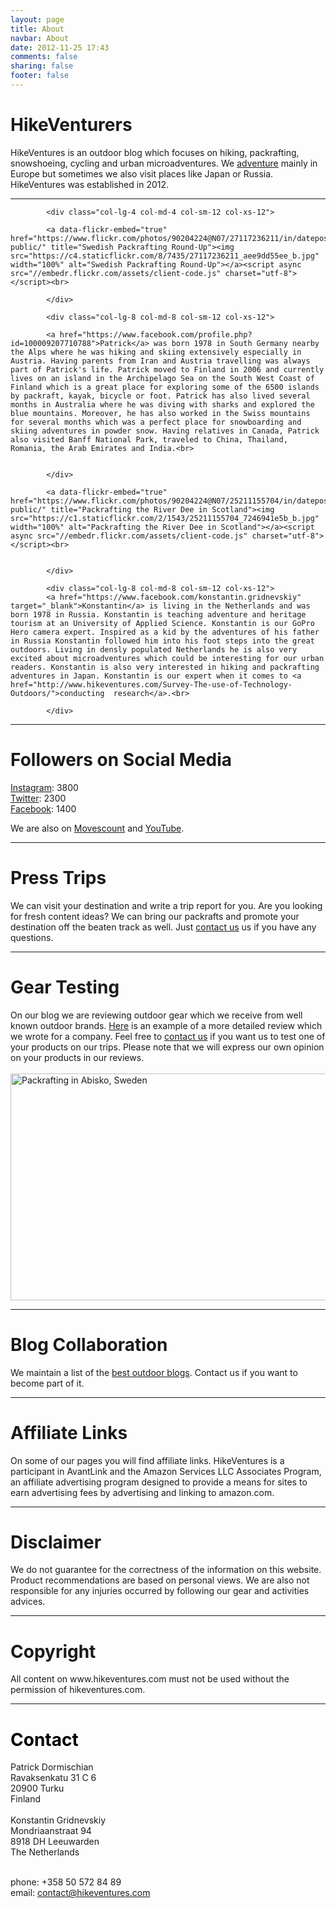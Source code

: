 ```yaml
---
layout: page
title: About
navbar: About
date: 2012-11-25 17:43
comments: false
sharing: false
footer: false
---
```


<div class="my-fluid-container">

<h1> HikeVenturers</h1>
HikeVentures is an outdoor blog which focuses on hiking, packrafting, snowshoeing, cycling and urban microadventures. We <a href="http://www.hikeventures.com/destinations/">adventure</a> mainly in Europe but sometimes we also visit places like Japan or Russia. HikeVentures was established in 2012.

<hr>

<div class="row">
<div class="col-lg-12 col-md-12 col-sm-12 col-xs-12">

            <div class="col-lg-4 col-md-4 col-sm-12 col-xs-12"> 
                     
            <a data-flickr-embed="true"  href="https://www.flickr.com/photos/90204224@N07/27117236211/in/dateposted-public/" title="Swedish Packrafting Round-Up"><img src="https://c4.staticflickr.com/8/7435/27117236211_aee9dd55ee_b.jpg" width="100%" alt="Swedish Packrafting Round-Up"></a><script async src="//embedr.flickr.com/assets/client-code.js" charset="utf-8"></script><br>   

            </div>
            
            <div class="col-lg-8 col-md-8 col-sm-12 col-xs-12"> 
            
            <a href="https://www.facebook.com/profile.php?id=100009207710788">Patrick</a> was born 1978 in South Germany nearby the Alps where he was hiking and skiing extensively especially in Austria. Having parents from Iran and Austria travelling was always part of Patrick's life. Patrick moved to Finland in 2006 and currently lives on an island in the Archipelago Sea on the South West Coast of Finland which is a great place for exploring some of the 6500 islands by packraft, kayak, bicycle or foot. Patrick has also lived several months in Australia where he was diving with sharks and explored the blue mountains. Moreover, he has also worked in the Swiss mountains for several months which was a perfect place for snowboarding and skiing adventures in powder snow. Having relatives in Canada, Patrick also visited Banff National Park, traveled to China, Thailand, Romania, the Arab Emirates and India.<br>
            
            
            </div>
 </div></div>
<div class="row">
<div class="col-lg-12 col-md-12 col-sm-12 col-xs-12">
            <div class="col-lg-4 col-md-4 col-sm-12 col-xs-12"> 
            
            <a data-flickr-embed="true"  href="https://www.flickr.com/photos/90204224@N07/25211155704/in/dateposted-public/" title="Packrafting the River Dee in Scotland"><img src="https://c1.staticflickr.com/2/1543/25211155704_7246941e5b_b.jpg" width="100%" alt="Packrafting the River Dee in Scotland"></a><script async src="//embedr.flickr.com/assets/client-code.js" charset="utf-8"></script><br>
            
            
            </div>

            <div class="col-lg-8 col-md-8 col-sm-12 col-xs-12"> 
            <a href="https://www.facebook.com/konstantin.gridnevskiy" target="_blank">Konstantin</a> is living in the Netherlands and was born 1978 in Russia. Konstantin is teaching adventure and heritage tourism at an University of Applied Science. Konstantin is our GoPro Hero camera expert. Inspired as a kid by the adventures of his father in Russia Konstantin followed him into his foot steps into the great outdoors. Living in densly populated Netherlands he is also very excited about microadventures which could be interesting for our urban readers. Konstantin is also very interested in hiking and packrafting adventures in Japan. Konstantin is our expert when it comes to <a href="http://www.hikeventures.com/Survey-The-use-of-Technology-Outdoors/">conducting  research</a>.<br>
            
            </div>
</div>
</div>

<hr>

<h1> Followers on Social Media </h1>

<a href="https://www.instagram.com/hikeventures/">Instagram</a>: </strong>3800  
<a href="https://twitter.com/HikeVentures">Twitter</a>: </strong>2300   
<a href="https://www.facebook.com/HikeVentures">Facebook</a>: </strong>1400   

We are also on <a href="http://www.movescount.com/members/member140205-HikeVentures">Movescount</a> and <a href="https://www.youtube.com/channel/UCnO9Q_m9EaOCrHmmQIBVBNw">YouTube</a>.

<hr>

<h1>  Press Trips</h1> 
We can visit your destination and write a trip report for you. Are you looking for fresh content ideas? We can bring our packrafts and promote your destination off the beaten track as well. Just  <a href="#contact">contact us</a> us if you have any questions.

<hr>

<h1> Gear Testing</h1> 
On our blog we are reviewing outdoor gear which we receive from well known outdoor brands. <a href="http://www.hikeventures.com/Thule-Chasm-XL-Duffle-Bag/">Here</a> is an example of a more detailed review which we wrote for a company. Feel free to <a href="#contact">contact us</a> if you want us to test one of your products on our trips. Please note that we will express our own opinion on your products in our reviews.<br><br>
<img src="https://farm6.staticflickr.com/5683/21885051180_963c46af51_b.jpg" width="1000" height="363" alt="Packrafting in Abisko, Sweden">

<hr>

<h1> Blog Collaboration</h1> 
We maintain a list of the <a href="http://www.hikeventures.com/blogs/">best outdoor blogs</a>. Contact us if you want to become part of it.

<hr>

<h1>  Affiliate Links</h1> 
On some of our pages you will find affiliate links. HikeVentures is a participant in AvantLink and the Amazon Services LLC Associates Program, an affiliate advertising program designed to provide a means for sites to earn advertising fees by advertising and linking to amazon.com.

<hr>

<h1> Disclaimer</h1> 
We do not guarantee for the correctness of the information on this website. Product recommendations are based on personal views. We are also not responsible for any injuries occurred by following our gear and activities advices.

<hr>

<h1>  Copyright</h1> 
All content on www.hikeventures.com must not be used without the permission of hikeventures.com.

<hr>

<h1>  <a name="contact" style="color: rgb(250,250,250)"><font color="000000">Contact</font></a></h1> 
Patrick Dormischian<br>
Ravaksenkatu 31 C 6<br>
20900 Turku<br>
Finland<br><br>
Konstantin Gridnevskiy<br>
Mondriaanstraat 94<br>
8918 DH Leeuwarden<br>
The Netherlands<br><br>

phone: +358 50 572 84 89<br>
email: <a href="mailto:contact@hikeventures.com">contact@hikeventures.com</a>
   
   
<a rel='nofollow' href='http://' border='0' style='cursor:default'></a><img src='https://chart.googleapis.com/chart?cht=qr&chl=BEGIN%3AVCARD%0AVERSION%3A3.0%0AN%3ADormischian%3BPatrick%0AFN%3APatrick%20Dormischian%0AORG%3AHikeVentures%0ATITLE%3A-%0AADR%3A%3B%3B-%3B-%3B-%3B-%3B-%0ATEL%3BWORK%3BVOICE%3A-%0ATEL%3BCELL%3A%2B358%2050%20572%2084%2089%0ATEL%3BFAX%3A-%0AEMAIL%3BWORK%3BINTERNET%3Acontact%40hikeventures.com%0AURL%3Awww.hikeventures.com%0ABDAY%3A%0AEND%3AVCARD%0A&chs=180x180&choe=UTF-8&chld=L|2' alt=''>

</div>

